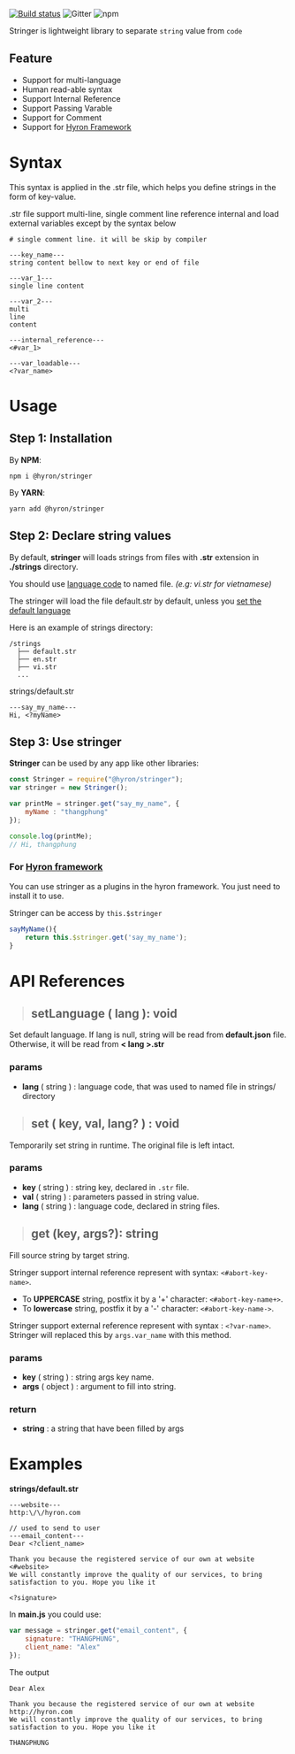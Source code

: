 
[![Build status](https://ci.appveyor.com/api/projects/status/scqq323ay7cilq79?svg=true)](https://ci.appveyor.com/project/thangdjw/plugins-stringer-cjax2)
![Gitter](https://img.shields.io/gitter/room/hyron-group/community.svg)
![npm](https://img.shields.io/npm/dm/@hyron/stringer.svg)


Stringer is lightweight library to separate ``string`` value from ``code``

## Feature

- Support for multi-language
- Human read-able syntax
- Support Internal Reference
- Support Passing Varable
- Support for Comment
- Support for [Hyron Framework](https://www.npmjs.com/package/hyron)


# Syntax

This syntax is applied in the .str file, which helps you define strings in the form of key-value.

.str file support multi-line, single comment line reference internal and load external variables except by the syntax below

```
# single comment line. it will be skip by compiler

---key_name---
string content bellow to next key or end of file

---var_1---
single line content

---var_2---
multi
line
content

---internal_reference---
<#var_1>

---var_loadable---
<?var_name>
```

# Usage

## Step 1: Installation

By **NPM**:
```shell
npm i @hyron/stringer
```

By **YARN**:

```shell
yarn add @hyron/stringer
```

## Step 2: Declare string values

By default, **stringer** will loads strings from files with **.str** extension in **./strings** directory.

You should use [language code](https://www.wikiwand.com/en/Language_code) to named file. _(e.g: vi.str for vietnamese)_

The stringer will load the file default.str by default, unless you [set the default language]()

Here is an example of strings directory:

```
/strings
  ├── default.str
  ├── en.str
  ├── vi.str
  ...
```

strings/default.str
```str
---say_my_name---
Hi, <?myName>
```

## Step 3: Use stringer

**Stringer** can be used by any app like other libraries:

```js
const Stringer = require("@hyron/stringer");
var stringer = new Stringer();

var printMe = stringer.get("say_my_name", {
    myName : "thangphung"
});

console.log(printMe);
// Hi, thangphung
```


### For [Hyron framework](https://www.npmjs.com/package/hyron)

You can use stringer as a plugins in the hyron framework. You just need to install it to use.

Stringer can be access by ``this.$stringer``

```js
sayMyName(){
    return this.$stringer.get('say_my_name');
}
```

# API References

> ## **setLanguage** ( lang ): void

Set default language. If lang is null, string will be read from **default.json** file. Otherwise, it will be read from **< lang >.str**

### **params**

- **lang** ( string ) : language code, that was used to named file in strings/ directory

> ##  **set** ( key, val, lang? ) : void

Temporarily set string in runtime. The original file is left intact.

### **params**

- **key** ( string ) : string key, declared in `.str` file.
- **val** ( string ) : parameters passed in string value.
- **lang** ( string ) : language code, declared in string files.

> ## **get** (key, args?): string

Fill source string by target string.

Stringer support internal reference represent with syntax: `<#abort-key-name>`.

- To **UPPERCASE** string, postfix it by a '+' character: `<#abort-key-name+>`.
- To **lowercase** string, postfix it by a '-' character: `<#abort-key-name->`.

Stringer support external reference represent with syntax : `<?var-name>`. Stringer will replaced this by `args.var_name` with this method.

### **params**

- **key** ( string ) : string args key name.
- **args** ( object ) : argument to fill into string.

### **return**

- **string** : a string that have been filled by args

# Examples

**strings/default.str**

```
---website---
http:\/\/hyron.com

// used to send to user
---email_content---
Dear <?client_name>

Thank you because the registered service of our own at website <#website>
We will constantly improve the quality of our services, to bring satisfaction to you. Hope you like it

<?signature>
```

In **main.js** you could use:

```js
var message = stringer.get("email_content", {
    signature: "THANGPHUNG",
    client_name: "Alex"
});
```

The output

```
Dear Alex

Thank you because the registered service of our own at website http://hyron.com
We will constantly improve the quality of our services, to bring satisfaction to you. Hope you like it

THANGPHUNG
```
